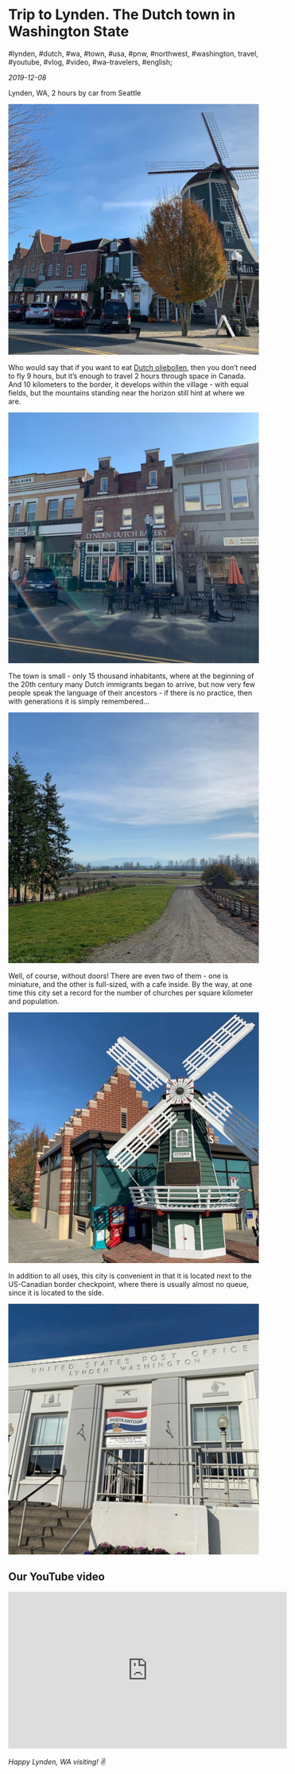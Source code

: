 # Trip to Lynden. The Dutch town in Washington State

#lynden, #dutch, #wa, #town, #usa, #pnw, #northwest, #washington, travel, #youtube, #vlog, #video, #wa-travelers, #english;

_2019-12-08_

Lynden, WA, 2 hours by car from Seattle

![The city of Lynden, WA](/images/trip-to-lynden-the-dutch-town-in-washington-state/1.jpg "The city of Lynden, WA")

Who would say that if you want to eat [Dutch oliebollen](https://www.google.com/search?q=Dutch+olieballen), then you don’t need to fly 9 hours, but it’s enough to travel 2 hours through space in Canada. And 10 kilometers to the border, it develops within the village - with equal fields, but the mountains standing near the horizon still hint at where we are.

![The city of Lynden 2, WA](/images/trip-to-lynden-the-dutch-town-in-washington-state/2.jpg "The city of Lynden 2, WA")

The town is small - only 15 thousand inhabitants, where at the beginning of the 20th century many Dutch immigrants began to arrive, but now very few people speak the language of their ancestors - if there is no practice, then with generations it is simply remembered...

![The city of Lynden 3, WA](/images/trip-to-lynden-the-dutch-town-in-washington-state/3.jpg "The city of Lynden 3, WA")

Well, of course, without doors! There are even two of them - one is miniature, and the other is full-sized, with a cafe inside. By the way, at one time this city set a record for the number of churches per square kilometer and population.

![The city of Lynden 4, WA](/images/trip-to-lynden-the-dutch-town-in-washington-state/4.jpg "The city of Lynden 4, WA")

In addition to all uses, this city is convenient in that it is located next to the US-Canadian border checkpoint, where there is usually almost no queue, since it is located to the side.

![The city of Lynden 5, WA](/images/trip-to-lynden-the-dutch-town-in-washington-state/5.jpg "The city of Lynden 5, WA")

## Our YouTube video

<iframe width="560" height="315" src="https://www.youtube.com/embed/1-PyXGPupWY" title="YouTube video player" frameborder="0" allow="accelerometer; autoplay; clipboard-write; encrypted-media; gyroscope; picture-in-picture" allowfullscreen></iframe>

_Happy Lynden, WA visiting!_ :v:
